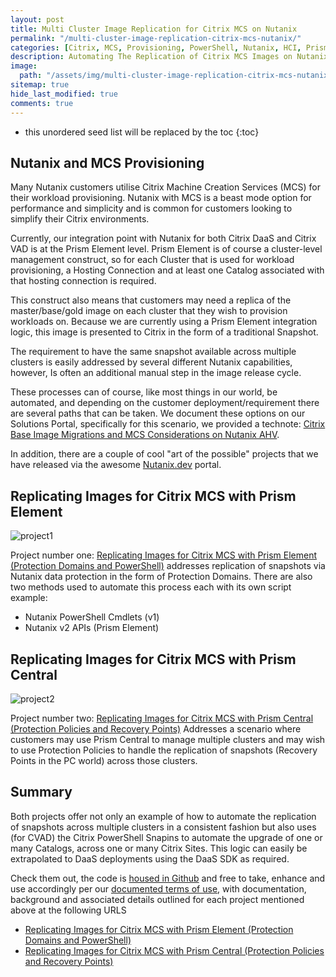 ```yaml
---
layout: post
title: Multi Cluster Image Replication for Citrix MCS on Nutanix
permalink: "/multi-cluster-image-replication-citrix-mcs-nutanix/"
categories: [Citrix, MCS, Provisioning, PowerShell, Nutanix, HCI, Prism]
description: Automating The Replication of Citrix MCS Images on Nutanix
image:
  path: "/assets/img/multi-cluster-image-replication-citrix-mcs-nutanix/logo-automation.png"
sitemap: true
hide_last_modified: true
comments: true
---
```


-  this unordered seed list will be replaced by the toc
{:toc}

## Nutanix and MCS Provisioning

Many Nutanix customers utilise Citrix Machine Creation Services (MCS) for their workload provisioning. Nutanix with MCS is a beast mode option for performance and simplicity and is common for customers looking to simplify their Citrix environments.

Currently, our integration point with Nutanix for both Citrix DaaS and Citrix VAD is at the Prism Element level. Prism Element is of course a cluster-level management construct, so for each Cluster that is used for workload provisioning, a Hosting Connection and at least one Catalog associated with that hosting connection is required.

This construct also means that customers may need a replica of the master/base/gold image on each cluster that they wish to provision workloads on. Because we are currently using a Prism Element integration logic, this image is presented to Citrix in the form of a traditional Snapshot.

The requirement to have the same snapshot available across multiple clusters is easily addressed by several different Nutanix capabilities, however, Is often an additional manual step in the image release cycle.

These processes can of course, like most things in our world, be automated, and depending on the customer deployment/requirement there are several paths that can be taken. We document these options on our Solutions Portal, specifically for this scenario, we provided a technote: [Citrix Base Image Migrations and MCS Considerations on Nutanix AHV](https://portal.nutanix.com/page/documents/solutions/details?targetId=TN-2181-Citrix-Base-Image-Migrations-and-MCS-on-Nutanix-AHV:TN-2181-Citrix-Base-Image-Migrations-and-MCS-on-Nutanix-AHV).

In addition, there are a couple of cool "art of the possible" projects that we have released via the awesome [Nutanix.dev](https://www.nutanix.dev/) portal.

## Replicating Images for Citrix MCS with Prism Element

![project1]({{site.baseurl}}/assets/img/multi-cluster-image-replication-citrix-mcs-nutanix/citrix_mcs_rep_pe.png)

Project number one: [Replicating Images for Citrix MCS with Prism Element (Protection Domains and PowerShell)](https://www.nutanix.dev/2023/07/03/replicating-images-for-citrix-mcs-with-prism-element-protection-domains-and-powershell/) addresses replication of snapshots via Nutanix data protection in the form of Protection Domains. There are also two methods used to automate this process each with its own script example:

-  Nutanix PowerShell Cmdlets (v1)
-  Nutanix v2 APIs (Prism Element)

## Replicating Images for Citrix MCS with Prism Central

![project2]({{site.baseurl}}/assets/img/multi-cluster-image-replication-citrix-mcs-nutanix/citrix_mcs_rep_pc.png)

Project number two: [Replicating Images for Citrix MCS with Prism Central (Protection Policies and Recovery Points)](https://www.nutanix.dev/2023/07/04/replicating-images-for-citrix-mcs-with-prism-central-protection-policies-and-recovery-points/) Addresses a scenario where customers may use Prism Central to manage multiple clusters and may wish to use Protection Policies to handle the replication of snapshots (Recovery Points in the PC world) across those clusters.

## Summary

Both projects offer not only an example of how to automate the replication of snapshots across multiple clusters in a consistent fashion but also uses (for CVAD) the Citrix PowerShell Snapins to automate the upgrade of one or many Catalogs, across one or many Citrix Sites. This logic can easily be extrapolated to DaaS deployments using the DaaS SDK as required.

Check them out, the code is [housed in Github](https://github.com/nutanixdev/euc-samples/tree/main/citrix/mcs) and free to take, enhance and use accordingly per our [documented terms of use](https://www.nutanix.com/legal/terms-of-use), with documentation, background and associated details outlined for each project mentioned above at the following URLS

-  [Replicating Images for Citrix MCS with Prism Element (Protection Domains and PowerShell)](https://www.nutanix.dev/2023/07/03/replicating-images-for-citrix-mcs-with-prism-element-protection-domains-and-powershell/)
-  [Replicating Images for Citrix MCS with Prism Central (Protection Policies and Recovery Points)](https://www.nutanix.dev/2023/07/04/replicating-images-for-citrix-mcs-with-prism-central-protection-policies-and-recovery-points/)
